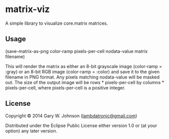 # matrix-viz

A simple library to visualize core.matrix matrices.

## Usage

(save-matrix-as-png color-ramp pixels-per-cell nodata-value matrix filename)

This will render the matrix as either an 8-bit grayscale image
(color-ramp = :gray) or an 8-bit RGB image (color-ramp = :color) and
save it to the given filename in PNG format. Any pixels matching
nodata-value will be masked out. The size of the output image will be
rows * pixels-per-cell by columns * pixels-per-cell, where
pixels-per-cell is a positive integer.

## License

Copyright © 2014 Gary W. Johnson (lambdatronic@gmail.com)

Distributed under the Eclipse Public License either version 1.0 or (at
your option) any later version.
